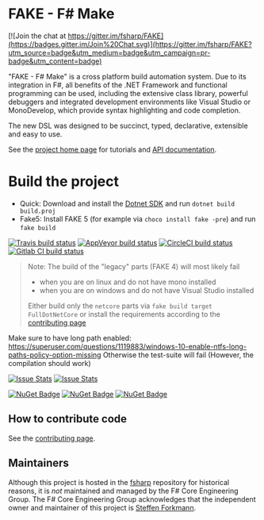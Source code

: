 # FAKE - F# Make

[![Join the chat at https://gitter.im/fsharp/FAKE](https://badges.gitter.im/Join%20Chat.svg)](https://gitter.im/fsharp/FAKE?utm_source=badge&utm_medium=badge&utm_campaign=pr-badge&utm_content=badge)

"FAKE - F# Make" is a cross platform build automation system. Due to its integration 
in F#, all benefits of the .NET Framework and functional programming can be used, including 
the extensive class library, powerful debuggers and integrated development environments like 
Visual Studio or MonoDevelop, which provide syntax highlighting and code completion.

The new DSL was designed to be succinct, typed, declarative, extensible and easy to use.

See the [project home page](https://fake.build/) for tutorials and [API documentation](http://fake.build/apidocs/v5/index.html).

# Build the project

* Quick: Download and install the [Dotnet SDK](https://www.microsoft.com/net/learn/get-started) and run `dotnet build build.proj`
* Fake5: Install FAKE 5 (for example via `choco install fake -pre`) and run `fake build`

[![Travis build status](https://travis-ci.org/fsharp/FAKE.png)](https://travis-ci.org/fsharp/FAKE)
[![AppVeyor build status](https://ci.appveyor.com/api/projects/status/lk1dfo1qi99ri78f)](https://ci.appveyor.com/project/SteffenForkmann/fake) [![CircleCI build status](https://circleci.com/gh/fsharp/FAKE.svg?style=shield&circle-token=:circle-token)](https://circleci.com/gh/fsharp/FAKE) [![Gitlab CI build status](https://gitlab.com/matthid/FAKE/badges/release/next/build.svg)](https://gitlab.com/matthid/FAKE)

> Note: The build of the "legacy" parts (FAKE 4) will most likely fail
>
> - when you are on linux and do not have mono installed
> - when you are on windows and do not have Visual Studio installed
>
> Either build only the `netcore` parts via `fake build target FullDotNetCore` or install the requirements according to the [contributing page](http://fsharp.github.com/FAKE/contributing.html)

Make sure to have long path enabled: https://superuser.com/questions/1119883/windows-10-enable-ntfs-long-paths-policy-option-missing
Otherwise the test-suite will fail (However, the compilation should work)

[![Issue Stats](http://www.issuestats.com/github/fsharp/FAKE/badge/pr)](http://www.issuestats.com/github/fsharp/FAKE) [![Issue Stats](http://www.issuestats.com/github/fsharp/FAKE/badge/issue)](http://www.issuestats.com/github/fsharp/FAKE)

[![NuGet Badge](https://buildstats.info/nuget/FAKE)](https://www.nuget.org/packages/FAKE)
[![NuGet Badge](https://buildstats.info/nuget/Fake.Core.Target)](https://www.nuget.org/packages/Fake.Core.Target) [![NuGet Badge](https://buildstats.info/nuget/Fake.Core.Context)](https://www.nuget.org/packages/Fake.Core.Context)

## How to contribute code

See the [contributing page](http://fsharp.github.com/FAKE/contributing.html).

## Maintainers

Although this project is hosted in the [fsharp](https://github.com/fsharp) repository for historical reasons, it is _not_ maintained and managed by the F# Core Engineering Group. The F# Core Engineering Group acknowledges that the independent owner and maintainer of this project is [Steffen Forkmann](http://github.com/forki).
